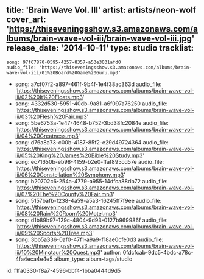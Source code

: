 title: 'Brain Wave Vol. III'
artist: artists/neon-wolf
cover_art: 'https://thiseveningsshow.s3.amazonaws.com/albums/brain-wave-vol-iii/brain-wave-vol-iii.jpg'
release_date: '2014-10-11'
type: studio
tracklist:
  -
    song: 97f67870-0595-4257-8357-a53e3031afd0
    audio_file: 'https://thiseveningsshow.s3.amazonaws.com/albums/brain-wave-vol-iii/01%20Board%20Game%20Guru.mp3'
  -
    song: a7cf07f2-a897-461f-9b4f-1e4f38ac363d
    audio_file: 'https://thiseveningsshow.s3.amazonaws.com/albums/brain-wave-vol-iii/02%20It%20Floats.mp3'
  -
    song: 4332d530-5951-40db-9a81-a6f097a76250
    audio_file: 'https://thiseveningsshow.s3.amazonaws.com/albums/brain-wave-vol-iii/03%20Flesh%20Fair.mp3'
  -
    song: 5be6753a-1e47-4648-b752-3bd38fc2084e
    audio_file: 'https://thiseveningsshow.s3.amazonaws.com/albums/brain-wave-vol-iii/04%20Greatness.mp3'
  -
    song: d76a8a73-c00b-4187-85f2-e29d49724364
    audio_file: 'https://thiseveningsshow.s3.amazonaws.com/albums/brain-wave-vol-iii/05%20King%20James%20Bible%20Study.mp3'
  -
    song: ec71650b-eb98-4159-b2e0-ffaf895cd57e
    audio_file: 'https://thiseveningsshow.s3.amazonaws.com/albums/brain-wave-vol-iii/06%20Constellation%20Symphony.mp3'
  -
    song: b20702c6-254a-4779-a955-14dfca88db72
    audio_file: 'https://thiseveningsshow.s3.amazonaws.com/albums/brain-wave-vol-iii/07%20The%20County%20Fair.mp3'
  -
    song: 5157bafb-f238-4a59-a5a3-16245ff7f9ee
    audio_file: 'https://thiseveningsshow.s3.amazonaws.com/albums/brain-wave-vol-iii/08%20Rain%20Room%20Motel.mp3'
  -
    song: d1b89b97-129c-4804-9d93-0127b969986f
    audio_file: 'https://thiseveningsshow.s3.amazonaws.com/albums/brain-wave-vol-iii/09%20Sports%20Tree.mp3'
  -
    song: 3bb5a336-0af0-47f1-a9a9-f18ae0cfe0d3
    audio_file: 'https://thiseveningsshow.s3.amazonaws.com/albums/brain-wave-vol-iii/10%20Minotaur%20Quest.mp3'
author: 0fdcfcab-9dc5-4bdc-a78c-4fa4eca4e4e5
album_type: album-tags/studio

id: f1fa0330-f8a7-4596-bbf4-1bba0444d9d5
